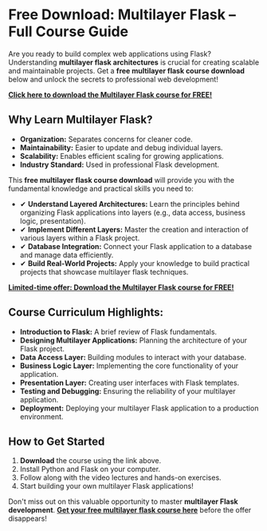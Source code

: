 # Free Download: Multilayer Flask – Full Course Guide

Are you ready to build complex web applications using Flask? Understanding **multilayer flask architectures** is crucial for creating scalable and maintainable projects. Get a **free multilayer flask course download** below and unlock the secrets to professional web development!

[**Click here to download the Multilayer Flask course for FREE!**](https://udemywork.com/multilayer-flask)

## Why Learn Multilayer Flask?

*   **Organization:** Separates concerns for cleaner code.
*   **Maintainability:** Easier to update and debug individual layers.
*   **Scalability:** Enables efficient scaling for growing applications.
*   **Industry Standard:** Used in professional Flask development.

This **free multilayer flask course download** will provide you with the fundamental knowledge and practical skills you need to:

*   ✔ **Understand Layered Architectures:** Learn the principles behind organizing Flask applications into layers (e.g., data access, business logic, presentation).
*   ✔ **Implement Different Layers:** Master the creation and interaction of various layers within a Flask project.
*   ✔ **Database Integration:** Connect your Flask application to a database and manage data efficiently.
*   ✔ **Build Real-World Projects:** Apply your knowledge to build practical projects that showcase multilayer flask techniques.

[**Limited-time offer: Download the Multilayer Flask course for FREE!**](https://udemywork.com/multilayer-flask)

## Course Curriculum Highlights:

*   **Introduction to Flask:** A brief review of Flask fundamentals.
*   **Designing Multilayer Applications:** Planning the architecture of your Flask project.
*   **Data Access Layer:** Building modules to interact with your database.
*   **Business Logic Layer:** Implementing the core functionality of your application.
*   **Presentation Layer:** Creating user interfaces with Flask templates.
*   **Testing and Debugging:** Ensuring the reliability of your multilayer application.
*   **Deployment:** Deploying your multilayer Flask application to a production environment.

## How to Get Started

1.  **Download** the course using the link above.
2.  Install Python and Flask on your computer.
3.  Follow along with the video lectures and hands-on exercises.
4.  Start building your own multilayer Flask applications!

Don't miss out on this valuable opportunity to master **multilayer Flask development**. **[Get your free multilayer flask course here](https://udemywork.com/multilayer-flask)** before the offer disappears!
